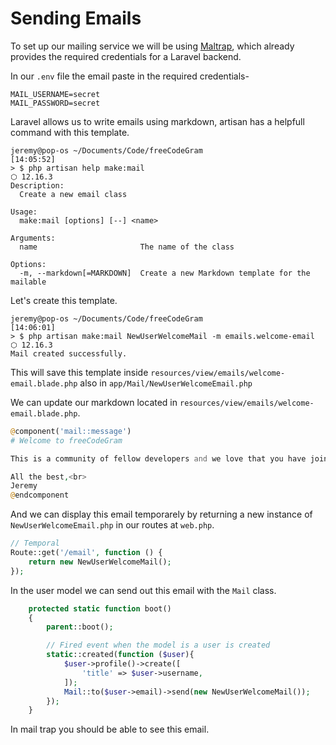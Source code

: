 # Sending Emails

To set up our mailing service we will be using [Maltrap](https://mailtrap.io), which already provides the required credentials for a Laravel backend.

In our `.env` file the email paste in the required credentials-

```env
MAIL_USERNAME=secret
MAIL_PASSWORD=secret
```

Laravel allows us to write emails using markdown, artisan has a helpfull command with this template.

```cli
jeremy@pop-os ~/Documents/Code/freeCodeGram                                                 [14:05:52] 
> $ php artisan help make:mail                                                              ⬡ 12.16.3 
Description:
  Create a new email class

Usage:
  make:mail [options] [--] <name>

Arguments:
  name                       The name of the class

Options:
  -m, --markdown[=MARKDOWN]  Create a new Markdown template for the mailable
```

Let's create this template.

```cli
jeremy@pop-os ~/Documents/Code/freeCodeGram                                                 [14:06:01] 
> $ php artisan make:mail NewUserWelcomeMail -m emails.welcome-email                        ⬡ 12.16.3 
Mail created successfully.
```

This will save this template inside `resources/view/emails/welcome-email.blade.php` also in `app/Mail/NewUserWelcomeEmail.php`

We can update our markdown located in `resources/view/emails/welcome-email.blade.php`.

```php
@component('mail::message')
# Welcome to freeCodeGram

This is a community of fellow developers and we love that you have joined us.

All the best,<br>
Jeremy
@endcomponent
```

And we can display this email temporarely by returning a new instance of `NewUserWelcomeEmail.php` in our routes at `web.php`.

```php
// Temporal
Route::get('/email', function () {
    return new NewUserWelcomeMail();
});
```

In the user model we can send out this email with the `Mail` class.

```php
    protected static function boot()
    {
        parent::boot();

        // Fired event when the model is a user is created
        static::created(function ($user){
            $user->profile()->create([
                'title' => $user->username,
            ]);
            Mail::to($user->email)->send(new NewUserWelcomeMail());
        });
    }
```

In mail trap you should be able to see this email.